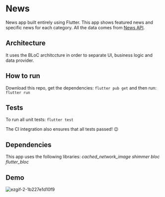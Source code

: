 # News
News app built entirely using Flutter.
This app shows featured news and specific news for each category.
All the data comes from [News API](https://newsapi.org).

## Architecture
It uses the BLoC architccture in order to separate UI, business logic and data provider.

## How to run
Download this repo, get the dependencies:
`flutter pub get`
and then run:
`flutter run`

## Tests
To run all unit tests:
`flutter test`

The CI integration also ensures that all tests passed! 😉

## Dependencies

This app uses the following libraries:
_cached_network_image_
_shimmer_
_bloc_
_flutter_bloc_

## Demo
![ezgif-2-1b227e1d10f9](https://user-images.githubusercontent.com/7269894/92313136-7846d280-ef9e-11ea-8267-186a949d0796.gif)
